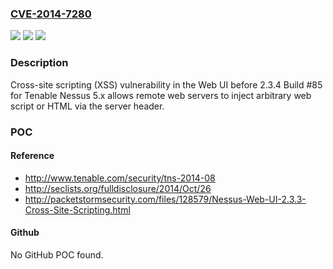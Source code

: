 ### [CVE-2014-7280](https://cve.mitre.org/cgi-bin/cvename.cgi?name=CVE-2014-7280)
![](https://img.shields.io/static/v1?label=Product&message=n%2Fa&color=blue)
![](https://img.shields.io/static/v1?label=Version&message=n%2Fa&color=blue)
![](https://img.shields.io/static/v1?label=Vulnerability&message=n%2Fa&color=brighgreen)

### Description

Cross-site scripting (XSS) vulnerability in the Web UI before 2.3.4 Build #85 for Tenable Nessus 5.x allows remote web servers to inject arbitrary web script or HTML via the server header.

### POC

#### Reference
- http://www.tenable.com/security/tns-2014-08
- http://seclists.org/fulldisclosure/2014/Oct/26
- http://packetstormsecurity.com/files/128579/Nessus-Web-UI-2.3.3-Cross-Site-Scripting.html

#### Github
No GitHub POC found.

